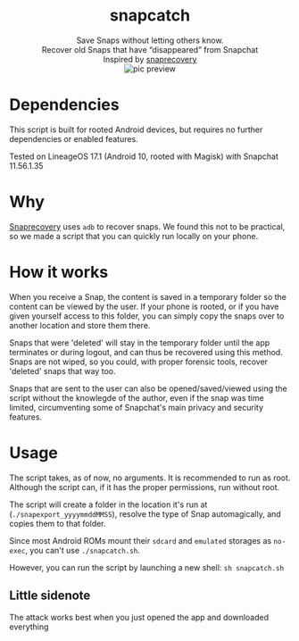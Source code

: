 <h1 align="center">snapcatch</h1>
<p align="center">
Save Snaps without letting others know. </br>Recover old Snaps that have “disappeared” from Snapchat
</br>
Inspired by <a href="https://github.com/sdushantha/snaprecovery">snaprecovery</a>
</br>
<img src="https://user-images.githubusercontent.com/10338882/130289966-e789022d-12cf-4b0f-b120-008145723a63.png" alt="pic preview">


# Dependencies
This script is built for rooted Android devices, but requires no further dependencies or enabled features.

Tested on LineageOS 17.1 (Android 10, rooted with Magisk) with Snapchat 11.56.1.35

# Why
[Snaprecovery](https://github.com/sdushantha/snaprecovery/) uses `adb` to recover snaps. We found this not to be practical, so we made a script that you can quickly run locally on your phone. 

# How it works
When you receive a Snap, the content is saved in a temporary folder so the content can be viewed by the user. If your phone is rooted, or if you have given yourself access to this folder, you can simply copy the snaps over to another location and store them there. 

Snaps that were 'deleted' will stay in the temporary folder until the app terminates or during logout, and can thus be recovered using this method. Snaps are not wiped, so you could, with proper forensic tools, recover 'deleted' snaps that way too.

Snaps that are sent to the user can also be opened/saved/viewed using the script without the knowlegde of the author, even if the snap was time limited, circumventing some of Snapchat's main privacy and security features.


# Usage
The script takes, as of now, no arguments. It is recommended to run as root. Although the script can, if it has the proper permissions, run without root. 

The script will create a folder in the location it's run at (`./snapexport_yyyymmddMMSS`), resolve the type of Snap automagically, and copies them to that folder.

Since most Android ROMs mount their `sdcard` and `emulated` storages as `no-exec`, you can't use `./snapcatch.sh`.

However, you can run the script by launching a new shell: `sh snapcatch.sh`

## Little sidenote
The attack works best when you just opened the app and downloaded everything
